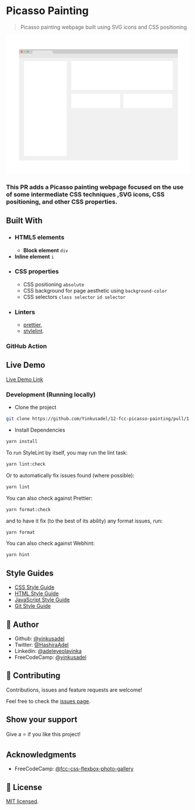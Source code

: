 # Picasso Painting

> Picasso painting webpage built using SVG icons and CSS positioning

![screenshot](./app_screenshot.png)

### This PR adds a Picasso painting webpage focused on the use of some intermediate CSS techniques ,SVG icons, CSS positioning, and other CSS properties.

## Built With

- ### HTML5 elements
  - **Block element**
    `div`
- **Inline element**
  `i`
- ### CSS properties
  - CSS positioning `absolute`
  - CSS background for page aesthetic using `background-color`
  - CSS selectors `class selector` `id selector`
- ### Linters
  - [prettier](prettier),
  - [stylelint](stylelint).

### GitHub Action

## Live Demo

[Live Demo Link](https://12-fcc-picasso-painting.netlify.app)

### Development (Running locally)

- Clone the project

```bash
git clone https://github.com/Yinkusadel/12-fcc-picasso-painting/pull/1

```

- Install Dependencies

```bash
yarn install
```

To run StyleLint by itself, you may run the lint task:

```bash
yarn lint:check
```

Or to automatically fix issues found (where possible):

```bash
yarn lint
```

You can also check against Prettier:

```bash
yarn format:check
```

and to have it fix (to the best of its ability) any format issues, run:

```bash
yarn format
```

You can also check against Webhint:

```bash
yarn hint
```

## Style Guides

- [CSS Style Guide](http://udacity.github.io/frontend-nanodegree-styleguide/css.html)
- [HTML Style Guide](http://udacity.github.io/frontend-nanodegree-styleguide/index.html)
- [JavaScript Style Guide](http://udacity.github.io/frontend-nanodegree-styleguide/javascript.html)
- [Git Style Guide](https://udacity.github.io/git-styleguide/)

## 👤 Author

- Github: [@yinkusadel](https://github.com/yinkusadel)
- Twitter: [@HashiraAdel](https://twitter.com/HashiraAdel)
- Linkedin: [@adeleyeolayinka](https://www.linkedin.com/in/adeleye-olayinka/)
- FreeCodeCamp: [@yinkusadel](https://www.freecodecamp.org/Yinkusadel)

## 🤝 Contributing

Contributions, issues and feature requests are welcome!

Feel free to check the [issues page](../../issues).

## Show your support

Give a ⭐️ if you like this project!

## Acknowledgments

- FreeCodeCamp: [@fcc-css-flexbox-photo-gallery](https://www.freecodecamp.org/learn/2022/responsive-web-design/learn-intermediate-css-by-building-a-picasso-painting/step-1)

## 📝 License

[MIT licensed](./LICENSE).
